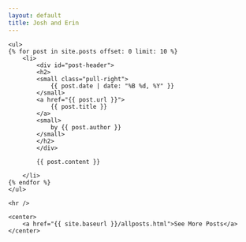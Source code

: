 ```yaml
---
layout: default
title: Josh and Erin
---
```


<div id="posts">

    <ul>
    {% for post in site.posts offset: 0 limit: 10 %}
        <li>
            <div id="post-header">
            <h2>
            <small class="pull-right">
                {{ post.date | date: "%B %d, %Y" }}
            </small>
            <a href="{{ post.url }}">
                {{ post.title }}
            </a>
            <small>
                by {{ post.author }}
            </small>
            </h2>
            </div>

            {{ post.content }}

        </li>
    {% endfor %}
    </ul>

	<hr />

    <center>
        <a href="{{ site.baseurl }}/allposts.html">See More Posts</a>
    </center>

</div>
